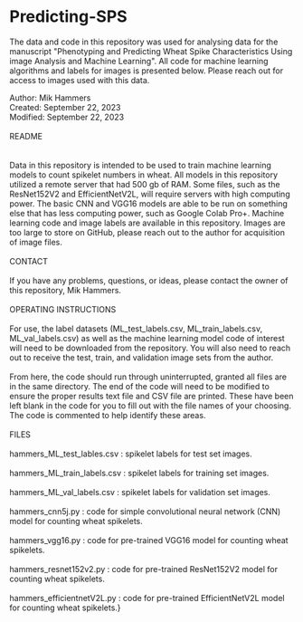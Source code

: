# Predicting-SPS
The data and code in this repository was used for analysing data for the manuscript "Phenotyping and Predicting Wheat Spike Characteristics Using image Analysis and Machine Learning". All code for machine learning algorithms and labels for images is presented below. Please reach out for access to images used with this data.


Author: Mik Hammers\
Created: September 22, 2023\
Modified: September 22, 2023\
\
README\
\
\
Data in this repository is intended to be used to train machine learning models to count spikelet numbers in wheat. All models in this repository utilized a remote server that had 500 gb of RAM. Some files, such as the ResNet152V2 and EfficientNetV2L, will require servers with high computing power. The basic CNN and VGG16 models are able to be run on something else that has less computing power, such as Google Colab Pro+. Machine learning code and image labels are available in this repository. Images are too large to store on GitHub, please reach out to the author for acquisition of image files.\
\
CONTACT\
\
If you have any problems, questions, or ideas, please contact the owner of this repository, Mik Hammers.\
\
OPERATING INSTRUCTIONS\
\
For use, the label datasets (ML_test_labels.csv, ML_train_labels.csv, ML_val_labels.csv) as well as the machine learning model code of interest will need to be downloaded from the repository. You will also need to reach out to receive the test, train, and validation image sets from the author. \
\
From here, the code should run through uninterrupted, granted all files are in the same directory. The end of the code will need to be modified to ensure the proper results text file and CSV file are printed. These have been left blank in the code for you to fill out with the file names of your choosing. The code is commented to help identify these areas.\
\
FILES\
\
hammers_ML_test_lables.csv : spikelet labels for test set images.\
\
hammers_ML_train_labels.csv : spikelet labels for training set images.\
\
hammers_ML_val_labels.csv : spikelet labels for validation set images.\
\
hammers_cnn5j.py : code for simple convolutional neural network (CNN) model for counting wheat spikelets.\
\
hammers_vgg16.py : code for pre-trained VGG16 model for counting wheat spikelets.\
\
hammers_resnet152v2.py : code for pre-trained ResNet152V2 model for counting wheat spikelets.\
\
hammers_efficientnetV2L.py : code for pre-trained EfficientNetV2L model for counting wheat spikelets.}
